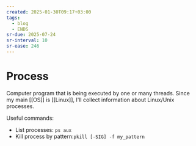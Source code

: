 ```yaml
---
created: 2025-01-30T09:17+03:00
tags:
  - blog
  - ENDS
sr-due: 2025-07-24
sr-interval: 10
sr-ease: 246
---
```


# Process

Computer program that is being executed by one or many threads. Since my main [[OS]] is [[Linux]], I'll collect information about Linux/Unix processes.

Useful commands:

- List processes:<wbr class="f"> `ps aux`
- Kill process by pattern:<wbr class="f"> `pkill [-SIG] -f my_pattern`
